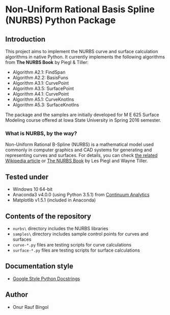 # Non-Uniform Rational Basis Spline (NURBS) Python Package

## Introduction

This project aims to implement the NURBS curve and surface calculation algorithms in native Python. It currently implements the following algorithms from **The NURBS Book** by Piegl & Tiller:

* Algorithm A2.1: FindSpan
* Algorithm A2.2: BasisFuns
* Algorithm A3.1: CurvePoint
* Algorithm A3.5: SurfacePoint
* Algorithm A4.1: CurvePoint
* Algorithm A5.1: CurveKnotIns
* Algorithm A5.3: SurfaceKnotIns

The package and the samples are initially developed for M E 625 Surface Modeling course offered at Iowa State University in Spring 2016 semester.

### What is NURBS, by the way?

Non-Uniform Rational B-Spline (NURBS) is a mathematical model used commonly in computer graphics and CAD systems for generating and representing curves and surfaces. For details, you can check [the related Wikipedia article](https://en.wikipedia.org/wiki/Non-uniform_rational_B-spline) or [The NURBS Book](http://www.springer.com/gp/book/9783642973857) by Les Piegl and Wayne Tiller.

## Tested under
* Windows 10 64-bit
* Anaconda3 v4.0.0 (using Python 3.5.1) from [Continuum Analytics](https://www.continuum.io/downloads)
* Matplotlib v1.5.1 (included in Anaconda)

## Contents of the repository

* `nurbs\` directory includes the NURBS libraries
* `samples\` directory includes sample control points for curves and surfaces
* `curve-*.py` files are testing scripts for curve calculations
* `surface-*.py` files are testing scripts for surface calculations

## Documentation style

* [Google Style Python Docstrings](http://sphinxcontrib-napoleon.readthedocs.io/en/latest/example_google.html)

## Author

* Onur Rauf Bingol
